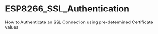 # ESP8266_SSL_Authentication
How to Authenticate an SSL Connection using pre-determined Certificate values
